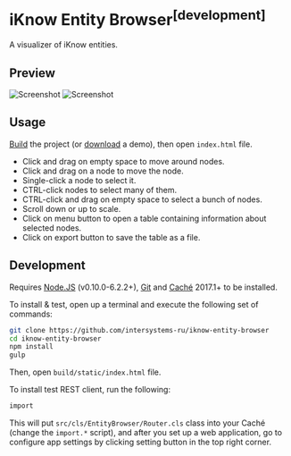 # iKnow Entity Browser<sup>[development]</sup>

A visualizer of iKnow entities.

Preview
-------

![Screenshot](https://cloud.githubusercontent.com/assets/4989256/20325678/5efeecde-ab8e-11e6-8d8d-f4955a1afa4d.png)
![Screenshot](https://cloud.githubusercontent.com/assets/4989256/20610106/becaeac6-b29d-11e6-987b-670998ac048e.png)

Usage
-----

[Build](#development) the project (or [download](https://github.com/intersystems-ru/iknow-entity-browser/releases) a demo), then open `index.html` file.

+ Click and drag on empty space to move around nodes.
+ Click and drag on a node to move the node.
+ Single-click a node to select it.
+ CTRL-click nodes to select many of them.
+ CTRL-click and drag on empty space to select a bunch of nodes.
+ Scroll down or up to scale.
+ Click on menu button to open a table containing information about selected nodes.
+ Click on export button to save the table as a file.

Development
-----------

Requires [Node.JS](https://nodejs.org) (v0.10.0-6.2.2+),
[Git](https://git-scm.com) and
[Caché](http://www.intersystems.com/library/software-downloads/) 2017.1+
to be installed.

To install & test, open up a terminal and execute the following set of commands:

```sh
git clone https://github.com/intersystems-ru/iknow-entity-browser
cd iknow-entity-browser
npm install
gulp
```

Then, open `build/static/index.html` file.

To install test REST client, run the following:

```bash
import
```

This will put `src/cls/EntityBrowser/Router.cls` class into your Caché (change the `import.*`
script), and after you set up a web application, go to configure app settings by clicking setting 
button in the top right corner.